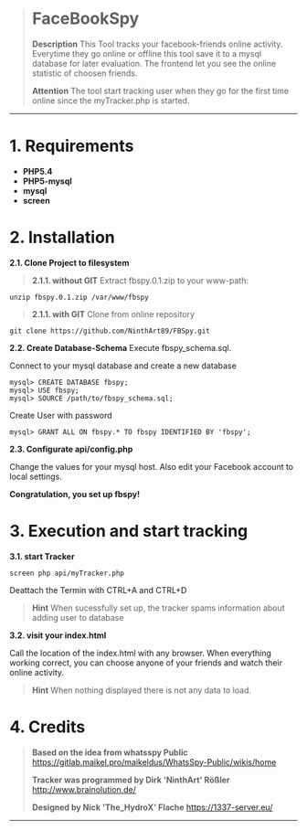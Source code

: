 > # FaceBookSpy #
> 
> **Description**
> This Tool tracks your facebook-friends online activity. 
> Everytime they go online or offline this tool save it to a mysql database for later evaluation.
> The frontend let you see the online statistic of choosen friends.
> 
> **Attention**
> The tool start tracking user when they go for the first time online since the myTracker.php is started.
> 
-----

# 1. Requirements #
- **PHP5.4**
- **PHP5-mysql**
- **mysql**
- **screen**

# 2. Installation #
**2.1. Clone Project to filesystem**

> **2.1.1. without GIT**
> Extract fbspy.0.1.zip to your www-path:

    unzip fbspy.0.1.zip /var/www/fbspy

> **2.1.1. with GIT**
> Clone from online repository

	git clone https://github.com/NinthArt89/FBSpy.git

**2.2. Create Database-Schema**
Execute fbspy_schema.sql.

Connect to your mysql database and create a new database

	mysql> CREATE DATABASE fbspy;
	mysql> USE fbspy;
	mysql> SOURCE /path/to/fbspy_schema.sql;

Create User with password

	mysql> GRANT ALL ON fbspy.* TO fbspy IDENTIFIED BY 'fbspy';
	
**2.3. Configurate api/config.php**

Change the values for your mysql host.
Also edit your Facebook account to local settings.

**Congratulation, you set up fbspy!**

# 3. Execution and start tracking #

**3.1. start Tracker**

	screen php api/myTracker.php

Deattach the Termin with CTRL+A and CTRL+D

> **Hint**
> When sucessfully set up, the tracker spams information about adding user to database

**3.2. visit your index.html**

Call the location of the index.html with any browser. When everything working correct, you can choose anyone of your friends and watch their online activity. 

> **Hint**
> When nothing displayed there is not any data to load.

# 4. Credits #

> 
> **Based on the idea from whatsspy Public**
> https://gitlab.maikel.pro/maikeldus/WhatsSpy-Public/wikis/home
> 
> **Tracker was programmed by Dirk 'NinthArt' Rößler**
> http://www.brainolution.de/
> 
> **Designed by Nick 'The_HydroX' Flache**
> https://1337-server.eu/
> 
------------
